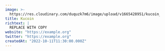 ```yaml
---
image: >-
  https://res.cloudinary.com/duquzk7m6/image/upload/v1665428951/kucoin_yyfvkx.png
title: Kucoin
richtext: |
  REPLACE WITH COPY
website: "https://example.org"
twitter: "https://example.org"
createdAt: "2022-10-11T11:30:00.000Z"
---
```

